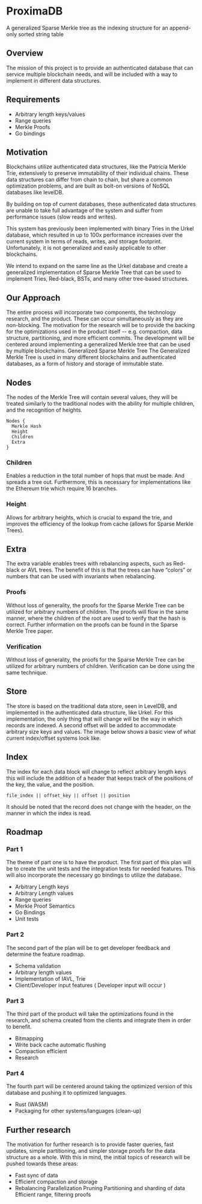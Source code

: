 # ProximaDB

A generalized Sparse Merkle tree as the indexing structure for an append-only sorted string table

## Overview
The mission of this project is to provide an authenticated database that can service multiple blockchain needs, and will be included with a way to implement in different data structures.

## Requirements
- Arbitrary length keys/values
- Range queries
- Merkle Proofs
- Go bindings


## Motivation
Blockchains utilize authenticated data structures, like the Patricia Merkle Trie, extensively to preserve immutability of their individual chains. These data structures can differ from chain to chain, but share a common optimization problems, and are built as bolt-on versions of NoSQL databases like levelDB.

By building on top of current databases, these authenticated data structures are unable to take full advantage of the system and suffer from performance issues (slow reads and writes).

This system has previously been implemented with binary Tries in the Urkel database, which resulted in up to 100x performance increases over the current system in terms of reads, writes, and storage footprint. Unfortunately,  it is not generalized and easily applicable to other blockchains.

We intend to expand on the same line as the Urkel database and create a generalized implementation of Sparse Merkle Tree that can be used to implement Tries, Red-black, BSTs, and many other tree-based structures.
## Our Approach
The entire process will incorporate two components, the technology research, and the product. These can occur simultaneously as they are non-blocking. The motivation for the research will be to provide the backing for the optimizations used in the product itself -- e.g. compaction, data structure, partitioning, and more efficient commits. The development will be centered around implementing a generalized Merkle tree that can be used by multiple blockchains.
Generalized Sparse Merkle Tree
The Generalized Merkle Tree is used in many different blockchains and authenticated databases, as a form of history and storage of immutable state.



## Nodes
The nodes of the Merkle Tree will contain several values, they will be treated similarly to the traditional nodes with the ability for multiple children, and the recognition of heights.  

```
Nodes {
  Merkle Hash
  Height
  Children
  Extra
}
```

### Children
Enables a reduction in the total number of hops that must be made. And spreads a tree out. Furthermore, this is necessary for implementations like the Ethereum trie which require 16 branches.

### Height
Allows for arbitrary heights, which is crucial to expand the trie, and improves the efficiency of the lookup from cache (allows for Sparse Merkle Trees).

## Extra
The extra variable enables trees with rebalancing aspects, such as Red-black or AVL trees. The benefit of this is that the trees can have “colors” or numbers that can be used with invariants when rebalancing.

### Proofs
Without loss of generality, the proofs for the Sparse Merkle Tree can be utilized for arbitrary numbers of children. The proofs will flow in the same manner, where the children of the root are used to verify that the hash is correct. Further information on the proofs can be found in the Sparse Merkle Tree paper.

### Verification
Without loss of generality, the proofs for the Sparse Merkle Tree can be utilized for arbitrary numbers of children. Verification can be done using the same technique.

## Store
The store is based on the traditional data store, seen in LevelDB, and implemented in the authenticated data structure, like Urkel. For this implementation, the only thing that will change will be the way in which records are indexed. A second offset will be added to accommodate arbitrary size keys and values. The image below shows a basic view of what current index/offset systems look like.

## Index
The index for each data block will change to reflect arbitrary length keys this will include the addition of a header that keeps track of the positions of the key, the value, and the position.

`file_index || offset_key || offset || position`

It should be noted that the record does not change with the header, on the manner in which the index is read.


## Roadmap

### Part 1
The theme of part one is to have the product. The first part of this plan will be to create the unit tests and the integration tests for needed features. This will also incorporate the necessary go bindings to utilize the database.

- Arbitrary Length keys
- Arbitrary Length values
- Range queries
- Merkle Proof Semantics
- Go Bindings
- Unit tests

### Part 2
The second part of the plan will be to get developer feedback and determine the feature roadmap.

- Schema validation
- Arbitrary length values
- Implementation of IAVL, Trie
- Client/Developer input features ( Developer input will occur )

### Part 3
The third part of the product will take the optimizations found in the research, and schema created from the clients and integrate them in order to benefit.
- Bitmapping
- Write back cache automatic flushing
- Compaction efficient
- Research

### Part 4
The fourth part will be centered around taking the optimized version of this database and pushing it to optimized languages.
- Rust (WASM)
- Packaging for other systems/languages (clean-up)

## Further research
The motivation for further research is to provide faster queries, fast updates, simple partitioning, and simpler storage proofs for the data structure as a whole. With this in mind, the initial topics of research will be pushed towards these areas:  
- Fast sync of data
- Efficient compaction and storage
- Rebalancing
Parallelization
Pruning
Partitioning and sharding of data
Efficient range, filtering proofs
